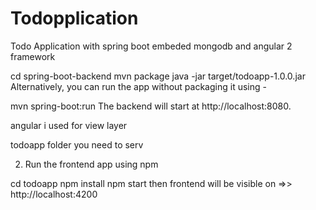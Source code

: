 # Todopplication
Todo Application with spring boot embeded mongodb and angular 2 framework

cd spring-boot-backend
mvn package
java -jar target/todoapp-1.0.0.jar
Alternatively, you can run the app without packaging it using -

mvn spring-boot:run
The backend  will start at http://localhost:8080.

angular i used for view layer 

todoapp folder you need to serv

2. Run the frontend app using npm

cd todoapp
npm install
npm start
then frontend will be visible on =>> http://localhost:4200
